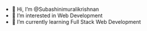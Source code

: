 - 👋 Hi, I’m @Subashinimuralikrishnan
- 👀 I’m interested in Web Development
- 🌱 I’m currently learning Full Stack Web Development
